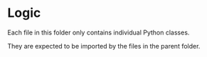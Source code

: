 # Logic

Each file in this folder only contains individual Python classes.

They are expected to be imported by the files in the parent folder.